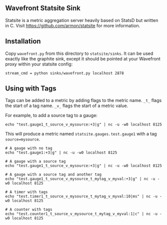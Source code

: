 
## Wavefront Statsite Sink

Statsite is a metric aggregation server heavily based on StatsD but written in C. Visit https://github.com/armon/statsite for more information.

## Installation

Copy `wavefront.py` from this directory to `statsite/sinks`. It can be used exactly like the graphite sink, except it should be pointed at your Wavefront proxy within your statsite config:

```
stream_cmd = python sinks/wavefront.py localhost 2878
```

## Using with Tags

Tags can be added to a metric by adding flags to the metric name. `_t_` flags the start of a tag name. `_v_` flags the start of a metric value.

For example, to add a source tag to a gauge:

`echo "test.gauge1_t_source_v_mysource:+3|g" | nc -u -w0 localhost 8125`

This will produce a metric named `statsite.gauges.test.gauge1` with a tag `source=mysource`.

```
# A gauge with no tag
echo "test.gauge1:+3|g" | nc -u -w0 localhost 8125

# A gauge with a source tag
echo "test.gauge1_t_source_v_mysource:+3|g" | nc -u -w0 localhost 8125

# A gauge with a source tag and another tag
echo "test.gauge1_t_source_v_mysource_t_mytag_v_myval:+3|g" | nc -u -w0 localhost 8125

# A timer with tags
echo "test.timer1_t_source_v_mysource_t_mytag_v_myval:10|ms" | nc -u -w0 localhost 8125

# A counter with tags
echo "test.counter1_t_source_v_mysource_t_mytag_v_myval:1|c" | nc -u -w0 localhost 8125
```
